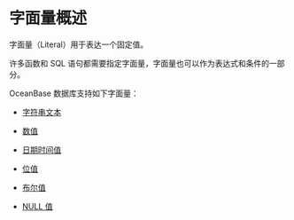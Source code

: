 # 字面量概述

字面量（Literal）用于表达一个固定值。

许多函数和 SQL 语句都需要指定字面量，字面量也可以作为表达式和条件的一部分。

OceanBase 数据库支持如下字面量：

* [字符串文本](../4.literal/2.string-literal.md)

* [数值](../4.literal/3.numeric-value-1.md)

* [日期时间值](../4.literal/4.date-and-time.md)

* [位值](../4.literal/5.hexadecimal-numeric.md)

* [布尔值](../4.literal/6.boolean.md)

* [NULL 值](../4.literal/7.null-value.md)
